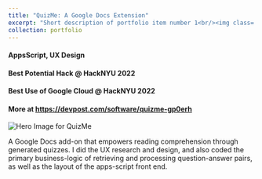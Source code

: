 ```yaml
---
title: "QuizMe: A Google Docs Extension"
excerpt: "Short description of portfolio item number 1<br/><img class='five-three' src='https://erhuve.github.io/_pages/image-2.png'>"
collection: portfolio
---
```


#### AppsScript, UX Design

#### Best Potential Hack @ HackNYU 2022

#### Best Use of Google Cloud @ HackNYU 2022

#### More at <a href="https://devpost.com/software/quizme-gp0erh">https://devpost.com/software/quizme-gp0erh</a>

<img src='https://erhuve.github.io/_pages/image-2.png' alt="Hero Image for QuizMe">

A Google Docs add-on that empowers reading comprehension through generated quizzes. I did the UX research and design, and also coded the primary business-logic of retrieving and processing question-answer pairs, as well as the layout of the apps-script front end.
